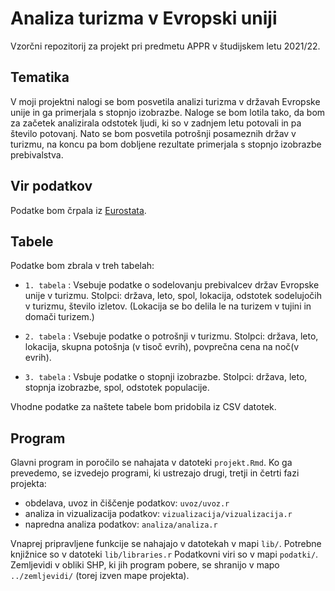 # Analiza turizma v Evropski uniji

Vzorčni repozitorij za projekt pri predmetu APPR v študijskem letu 2021/22. 

## Tematika

V moji projektni nalogi se bom posvetila analizi turizma v državah Evropske unije 
in ga primerjala s stopnjo izobrazbe. Naloge se bom lotila tako, da bom za začetek analizirala
odstotek ljudi, ki so v zadnjem letu potovali in pa število potovanj. Nato se bom posvetila potrošnji
posameznih držav v turizmu, na koncu pa bom dobljene rezultate primerjala s stopnjo izobrazbe prebivalstva.

## Vir podatkov
Podatke bom črpala iz [Eurostata](https://ec.europa.eu/eurostat/web/main/home).

## Tabele
Podatke bom zbrala v treh tabelah:
* `1. tabela` : Vsebuje podatke o sodelovanju prebivalcev držav Evropske unije v turizmu. 
Stolpci: država, leto, spol, lokacija, odstotek sodelujočih v turizmu, število izletov.
(Lokacija se bo delila le na turizem v tujini in domači turizem.)

* `2. tabela` : Vsebuje podatke o potrošnji v turizmu. 
Stolpci: država, leto, lokacija, skupna potošnja (v tisoč evrih), povprečna cena na noč(v evrih).

* `3. tabela` : Vsbuje podatke o stopnji izobrazbe.
Stolpci: država, leto, stopnja izobrazbe, spol, odstotek populacije.

Vhodne podatke za naštete tabele bom pridobila iz CSV datotek.

## Program

Glavni program in poročilo se nahajata v datoteki `projekt.Rmd`.
Ko ga prevedemo, se izvedejo programi, ki ustrezajo drugi, tretji in četrti fazi projekta:

* obdelava, uvoz in čiščenje podatkov: `uvoz/uvoz.r`
* analiza in vizualizacija podatkov: `vizualizacija/vizualizacija.r`
* napredna analiza podatkov: `analiza/analiza.r`

Vnaprej pripravljene funkcije se nahajajo v datotekah v mapi `lib/`.
Potrebne knjižnice so v datoteki `lib/libraries.r`
Podatkovni viri so v mapi `podatki/`.
Zemljevidi v obliki SHP, ki jih program pobere,
se shranijo v mapo `../zemljevidi/` (torej izven mape projekta).

